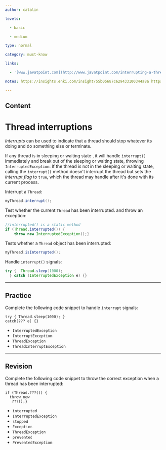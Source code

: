 ```yaml
---
author: catalin

levels:

  - basic

  - medium

type: normal

category: must-know

links:

  - '[www.javatpoint.com](http://www.javatpoint.com/interrupting-a-thread){website}'

notes: https://insights.enki.com/insight/55b05687c629433100344a8a https://insights.enki.com/insight/55b0539dd457944f00962cd7

---
```

## Content
# Thread interruptions

*Interrupts* can be used to indicate that a thread should stop whatever its doing and do something else or terminate.


If any thread is in sleeping or waiting state , it will handle `interrupt()` immediately and break out of the sleeping or waiting state, throwing `InterruptedException`. If the thread is not in the sleeping or waiting state, calling the `interrupt()` method doesn't interrupt the thread but sets the *interrupt flag* to `true`, which the thread may handle after it's done with its current process.

Interrupt a `Thread`:
```java
myThread.interrupt();
```
Test whether the current `Thread` has been interrupted.
 and throw an exception:
```java
//interrupted() is a static method
if (Thread.interrupted()) {
    throw new InterruptedException();}
```
Tests whether a `Thread` object has been interrupted:
```java
myThread.isInterrupted();
```
Handle `interrupt()` signals:

```java
try {  Thread.sleep(1000);
  } catch (InterruptedException e) {}
```

---
## Practice

Complete the following code snippet to handle `interrupt`  signals:
```
try { Thread.sleep(1000); }
catch(??? e) {}
```

* `InterruptedException` 
* `InterruptException` 
* `ThreadException` 
* `ThreadInterruptException`

---
## Revision

Complete the following code snippet to throw the correct exception when a thread has been interrupted: 

```
if (Thread.???()) {
  throw new 
   ???();}
```

* `interrupted` 
* `InterruptedException` 
* `stopped` 
* `Exception` 
* `ThreadException` 
* `prevented` 
* `PreventedException`

